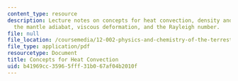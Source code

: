 ```yaml
---
content_type: resource
description: Lecture notes on concepts for heat convection, density and temperature,
  the mantle adiabat, viscous deformation, and the Rayleigh number.
file: null
file_location: /coursemedia/12-002-physics-and-chemistry-of-the-terrestrial-planets-fall-2008/b41969cc35965fff31b067af04b2010f_MIT12_002f08_lec14.pdf
file_type: application/pdf
resourcetype: Document
title: Concepts for Heat Convection
uid: b41969cc-3596-5fff-31b0-67af04b2010f
---
```


